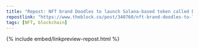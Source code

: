 ```yaml
---
title: "Repost: NFT brand Doodles to launch Solana-based token called DOOD | The Block"
repostlink: "https://www.theblock.co/post/340760/nft-brand-doodles-to-launch-solana-based-token-called-dood"
tags: [NFT, blockchain]
---
```


{% include embed/linkpreview-repost.html %}
